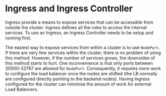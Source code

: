 # Ingress and Ingress Controller

Ingress provide a means to expose services that can be accessible from outside the cluster. Ingress defines all the rules to access the internal services. To use an Ingress, an Ingress Controller needs to be setup and running first.

The easiest way to expose services from within a cluster is to use `NodePort`. If there are very few services within the cluster, there is no problem of using this method. However, if the number of services grows, the downsides of this method starts to hurt. One inconvenience is that only ports between 30000-32767 are allowed for `NodePort`. Consequently, it requires more work to configure the load balancer once the nodes are shifted (the LB normally are configured directly pointing to the backend nodes). Having Ingress configured for the cluster can minimise the amount of work for external Load Balancers.

